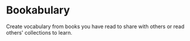 # Bookabulary
Create vocabulary from books you have read to share with others or read others' collections to learn.